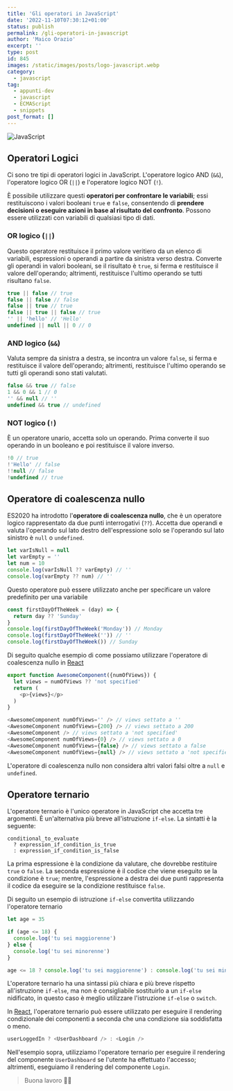 ```yaml
---
title: 'Gli operatori in JavaScript'
date: '2022-11-10T07:30:12+01:00'
status: publish
permalink: /gli-operatori-in-javascript
author: 'Maico Orazio'
excerpt: ''
type: post
id: 845
images: /static/images/posts/logo-javascript.webp
category:
  - javascript
tag:
  - appunti-dev
  - javascript
  - ECMAScript
  - snippets
post_format: []
---
```


![JavaScript](/static/images/posts/logo-javascript.webp)

## Operatori Logici

Ci sono tre tipi di operatori logici in JavaScript. L'operatore logico AND (`&&`),
l'operatore logico OR (`||`) e l'operatore logico NOT (`!`).

È possibile utilizzare questi **operatori per confrontare le variabili**; essi restituiscono
i valori booleani `true` e `false`, consentendo di **prendere decisioni o eseguire
azioni in base al risultato del confronto**. Possono essere utilizzati con
variabili di qualsiasi tipo di dati.

### OR logico (`||`)

Questo operatore restituisce il primo valore veritiero da un elenco di variabili,
espressioni o operandi a partire da sinistra verso destra. Converte gli operandi
in valori booleani, se il risultato è `true`, si ferma e restituisce il valore
dell'operando; altrimenti, restituisce l'ultimo operando se tutti risultano `false`.

```javascript
true || false // true
false || false // false
false || true // true
false || true || false // true
'' || 'hello' // 'Hello'
undefined || null || 0 // 0
```

### AND logico (`&&`)

Valuta sempre da sinistra a destra, se incontra un valore `false`, si ferma e restituisce
il valore dell'operando; altrimenti, restituisce l'ultimo operando se tutti gli
operandi sono stati valutati.

```javascript
false && true // false
1 && 0 && 1 // 0
'' && null // ''
undefined && true // undefined
```

### NOT logico (`!`)

È un operatore unario, accetta solo un operando. Prima converte il suo operando
in un booleano e poi restituisce il valore inverso.

```javascript
!0 // true
!'Hello' // false
!!null // false
!undefined // true
```

## Operatore di coalescenza nullo

ES2020 ha introdotto l'**operatore di coalescenza nullo**, che è un operatore logico
rappresentato da due punti interrogativi (`??`). Accetta due operandi e valuta
l'operando sul lato destro dell'espressione solo se l'operando sul lato sinistro
è `null` o `undefined`.

```javascript
let varIsNull = null
let varEmpty = ''
let num = 10
console.log(varIsNull ?? varEmpty) // ''
console.log(varEmpty ?? num) // ''
```

Questo operatore può essere utilizzato anche per specificare un valore predefinito
per una variabile

```javascript
const firstDayOfTheWeek = (day) => {
  return day ?? 'Sunday'
}
console.log(firstDayOfTheWeek('Monday')) // Monday
console.log(firstDayOfTheWeek('')) // ''
console.log(firstDayOfTheWeek()) // Sunday
```

Di seguito qualche esempio di come possiamo utilizzare l'operatore di coalescenza
nullo in [React](https://www.mainickweb.com/tags/react)

```javascript
export function AwesomeComponent({numOfViews}) {
  let views = numOfViews ?? 'not specified'
  return (
    <p>{views}</p>
  )
}

<AwesomeComponent numOfViews='' /> // views settato a ''
<AwesomeComponent numOfViews={200} /> // views settato a 200
<AwesomeComponent /> // views settato a 'not specified'
<AwesomeComponent numOfViews={0} /> // views settato a 0
<AwesomeComponent numOfViews={false} /> // views settato a false
<AwesomeComponent numOfViews={null} /> // views settato a 'not specified'
```

L'operatore di coalescenza nullo non considera altri valori falsi oltre a `null`
e `undefined`.

## Operatore ternario

L'operatore ternario è l'unico operatore in JavaScript che accetta tre argomenti.
È un'alternativa più breve all'istruzione `if-else`.
La sintatti è la seguente:

```text
conditional_to_evaluate
  ? expression_if_condition_is_true
  : expression_if_condition_is_false
```

La prima espressione è la condizione da valutare, che dovrebbe restituire `true` o `false`.
La seconda espressione è il codice che viene eseguito se la condizione è `true`;
mentre, l'espressione a destra dei due punti rappresenta il codice da eseguire se
la condizione restituisce `false`.

Di seguito un esempio di istruzione `if-else` convertita utilizzando l'operatore ternario

```javascript
let age = 35

if (age <= 18) {
  console.log('tu sei maggiorenne')
} else {
  console.log('tu sei minorenne')
}

age <= 18 ? console.log('tu sei maggiorenne') : console.log('tu sei minorenne')
```

L'operatore ternario ha una sintassi più chiara e più breve rispetto
all'istruzione `if-else`, ma non è consigliabile sostituirlo a un
`if-else` nidificato, in questo caso è meglio utilizzare l'istruzione
`if-else` o `switch`.

In [React](https://www.mainickweb.com/tags/react), l'operatore ternario può
essere utilizzato per eseguire il rendering condizionale dei componenti a
seconda che una condizione sia soddisfatta o meno.

```javascript
userLoggedIn ? <UserDashboard /> : <Login />
```

Nell'esempio sopra, utilizziamo l'operatore ternario per eseguire il
rendering del componente `UserDashboard` se l'utente ha effettuato l'accesso;
altrimenti, eseguiamo il rendering del componente `Login`.

> Buona lavoro 👨‍💻
